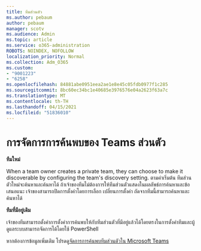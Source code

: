```yaml
---
title: ทีมส่วนตัว
ms.author: pebaum
author: pebaum
manager: scotv
ms.audience: Admin
ms.topic: article
ms.service: o365-administration
ROBOTS: NOINDEX, NOFOLLOW
localization_priority: Normal
ms.collection: Adm_O365
ms.custom:
- "9001223"
- "6258"
ms.openlocfilehash: 84881abe0951eea2ae1e8e45c05fdb0977f1c285
ms.sourcegitcommit: 8bc60ec34bc1e40685e3976576e04a2623f63a7c
ms.translationtype: MT
ms.contentlocale: th-TH
ms.lasthandoff: 04/15/2021
ms.locfileid: "51836010"
---
```

# <a name="managing-discovery-of-private-teams"></a>การจัดการการค้นพบของ Teams ส่วนตัว

**ทีมใหม่**

When a team owner creates a private team, they can choose to make it discoverable by configuring the team's discovery setting. ตามค่าเริ่มต้น ทีมส่วนตัวใหม่จะค้นหาและค้นหาได้ ถ้าเจ้าของทีมไม่ต้องการให้ทีมส่วนตัวแสดงในผลลัพธ์การค้นหาและข้อเสนอแนะ เจ้าของสามารถปิดการตั้งค่าโดยการเลือก เปลี่ยนการตั้งค่า ถัดจากทีมนี้สามารถค้นหาและค้นหาได้  

**ทีมที่มีอยู่เดิม**

เจ้าของทีมสามารถตั้งค่าการตั้งค่าการค้นพบให้กับทีมส่วนตัวที่มีอยู่แล้วได้โดยตรงในการตั้งค่าทีมและผู้ดูแลระบบสามารถจัดการได้โดยใช้ PowerShell  

หากต้องการข้อมูลเพิ่มเติม โปรดดู[จัดการการค้นพบทีมส่วนตัวใน Microsoft Teams](https://docs.microsoft.com/microsoftteams/manage-discovery-of-private-teams)

